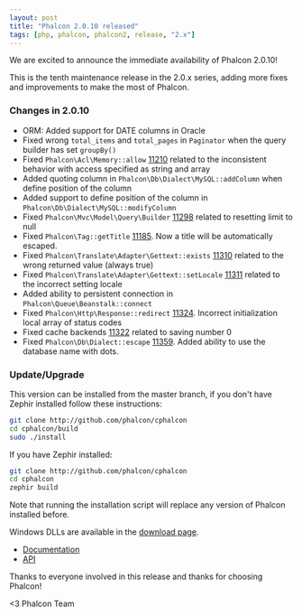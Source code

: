 ```yaml
---
layout: post
title: "Phalcon 2.0.10 released"
tags: [php, phalcon, phalcon2, release, "2.x"]
---
```


We are excited to announce the immediate availability of Phalcon 2.0.10!

This is the tenth maintenance release in the 2.0.x series, adding more fixes
and improvements to make the most of Phalcon.

<!--more-->
### Changes in 2.0.10

- ORM: Added support for DATE columns in Oracle
- Fixed wrong `total_items` and `total_pages` in `Paginator` when the query builder has set `groupBy()`
- Fixed `Phalcon\Acl\Memory::allow` [11210](https://github.com/phalcon/cphalcon/issues/11210) related to the inconsistent behavior with access specified as string and array
- Added quoting column in `Phalcon\Db\Dialect\MySQL::addColumn` when define position of the column
- Added support to define position of the column in `Phalcon\Db\Dialect\MySQL::modifyColumn`
- Fixed `Phalcon\Mvc\Model\Query\Builder` [11298](https://github.com/phalcon/cphalcon/issues/11298) related to resetting limit to null
- Fixed `Phalcon\Tag::getTitle` [11185](https://github.com/phalcon/cphalcon/issues/11185). Now a title will be automatically escaped.
- Fixed `Phalcon\Translate\Adapter\Gettext::exists` [11310](https://github.com/phalcon/cphalcon/issues/11310) related to the wrong returned value (always true)
- Fixed `Phalcon\Translate\Adapter\Gettext::setLocale` [11311](https://github.com/phalcon/cphalcon/issues/11311) related to the incorrect setting locale
- Added ability to persistent connection in `Phalcon\Queue\Beanstalk::connect`
- Fixed `Phalcon\Http\Response::redirect` [11324](https://github.com/phalcon/cphalcon/issues/11324). Incorrect initialization local array of status codes
- Fixed cache backends [11322](https://github.com/phalcon/cphalcon/issues/11322) related to saving number 0
- Fixed `Phalcon\Db\Dialect::escape` [11359](https://github.com/phalcon/cphalcon/issues/11359). Added ability to use the database name with dots.

### Update/Upgrade

This version can be installed from the master branch, if you don't have Zephir installed follow these instructions:

```sh
git clone http://github.com/phalcon/cphalcon
cd cphalcon/build
sudo ./install
```

If you have Zephir installed:

```sh
git clone http://github.com/phalcon/cphalcon
cd cphalcon
zephir build
```

Note that running the installation script will replace any version of Phalcon installed before.

Windows DLLs are available in the [download page](https://phalconphp.com/en/download/windows).

* [Documentation](https://docs.phalconphp.com)
* [API](https://api.phalconphp.com/)

Thanks to everyone involved in this release and thanks for choosing Phalcon!

<3 Phalcon Team
